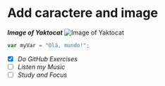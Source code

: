   # Add caractere and image

  ***Image of Yaktocat***
![Image of Yaktocat](https://octodex.github.com/images/yaktocat.png)

``` javascript
var myVar = "Olá, mundo!";
```

- [x] *Do GitHub Exercises*
- [ ] *Listen my Music*
- [ ] *Study and Focus*
